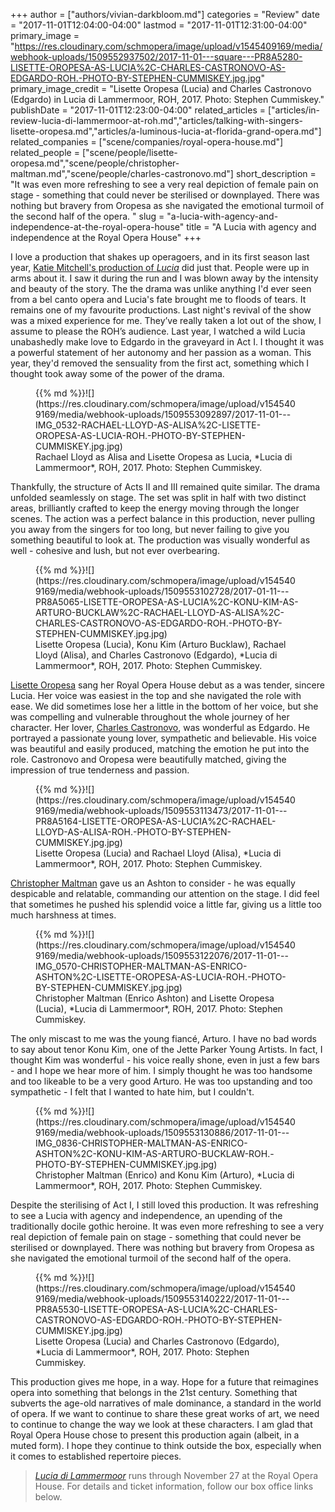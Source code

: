 +++
author = ["authors/vivian-darkbloom.md"]
categories = "Review"
date = "2017-11-01T12:04:00-04:00"
lastmod = "2017-11-01T12:31:00-04:00"
primary_image = "https://res.cloudinary.com/schmopera/image/upload/v1545409169/media/webhook-uploads/1509552937502/2017-11-01---square---PR8A5280-LISETTE-OROPESA-AS-LUCIA%2C-CHARLES-CASTRONOVO-AS-EDGARDO-ROH.-PHOTO-BY-STEPHEN-CUMMISKEY.jpg.jpg"
primary_image_credit = "Lisette Oropesa (Lucia) and Charles Castronovo (Edgardo) in Lucia di Lammermoor, ROH, 2017. Photo: Stephen Cummiskey."
publishDate = "2017-11-01T12:23:00-04:00"
related_articles = ["articles/in-review-lucia-di-lammermoor-at-roh.md","articles/talking-with-singers-lisette-oropesa.md","articles/a-luminous-lucia-at-florida-grand-opera.md"]
related_companies = ["scene/companies/royal-opera-house.md"]
related_people = ["scene/people/lisette-oropesa.md","scene/people/christopher-maltman.md","scene/people/charles-castronovo.md"]
short_description = "It was even more refreshing to see a very real depiction of female pain on stage - something that could never be sterilised or downplayed. There was nothing but bravery from Oropesa as she navigated the emotional turmoil of the second half of the opera. "
slug = "a-lucia-with-agency-and-independence-at-the-royal-opera-house"
title = "A Lucia with agency and independence at the Royal Opera House"
+++

I love a production that shakes up operagoers, and in its first season last year, [Katie Mitchell's production of *Lucia*](/in-review-lucia-di-lammermoor-at-roh/) did just that. People were up in arms about it. I saw it during the run and I was blown away by the intensity and beauty of the story. The the drama was unlike anything I'd ever seen from a bel canto opera and Lucia's fate brought me to floods of tears. It remains one of my favourite productions. Last night's revival of the show was a mixed experience for me. They’ve really taken a lot out of the show, I assume to please the ROH’s audience. Last year, I watched a wild Lucia unabashedly make love to Edgardo in the graveyard in Act I. I thought it was a powerful statement of her autonomy and her passion as a woman. This year, they'd removed the sensuality from the first act, something which I thought took away some of the power of the drama.

<figure data-type="image">{{% md %}}![](https://res.cloudinary.com/schmopera/image/upload/v1545409169/media/webhook-uploads/1509553092897/2017-11-01---IMG_0532-RACHAEL-LLOYD-AS-ALISA%2C-LISETTE-OROPESA-AS-LUCIA-ROH.-PHOTO-BY-STEPHEN-CUMMISKEY.jpg.jpg)
<figcaption>Rachael Lloyd as Alisa and Lisette Oropesa as Lucia, *Lucia di Lammermoor*, ROH, 2017. Photo: Stephen Cummiskey.</figcaption>
</figure>

Thankfully, the structure of Acts II and III remained quite similar. The drama unfolded seamlessly on stage. The set was split in half with two distinct areas, brilliantly crafted to keep the energy moving through the longer scenes. The action was a perfect balance in this production, never pulling you away from the singers for too long, but never failing to give you something beautiful to look at.  The production was visually wonderful as well - cohesive and lush, but not ever overbearing.

<figure data-type="image">{{% md %}}![](https://res.cloudinary.com/schmopera/image/upload/v1545409169/media/webhook-uploads/1509553102728/2017-01-11---PR8A5065-LISETTE-OROPESA-AS-LUCIA%2C-KONU-KIM-AS-ARTURO-BUCKLAW%2C-RACHAEL-LLOYD-AS-ALISA%2C-CHARLES-CASTRONOVO-AS-EDGARDO-ROH.-PHOTO-BY-STEPHEN-CUMMISKEY.jpg.jpg)
<figcaption>Lisette Oropesa (Lucia), Konu Kim (Arturo Bucklaw), Rachael Lloyd (Alisa), and Charles Castronovo (Edgardo), *Lucia di Lammermoor*, ROH, 2017. Photo: Stephen Cummiskey.</figcaption>
</figure>

[Lisette Oropesa](/talking-with-singers-lisette-oropesa/) sang her Royal Opera House debut as a was tender, sincere Lucia. Her voice was easiest in the top and she navigated the role with ease. We did sometimes lose her a little in the bottom of her voice, but she was compelling and vulnerable throughout the whole journey of her character. Her lover, [Charles Castronovo](/scene/people/charles-castronovo/), was wonderful as Edgardo. He portrayed a passionate young lover, sympathetic and believable. His voice was beautiful and easily produced, matching the emotion he put into the role. Castronovo and Oropesa were beautifully matched, giving the impression of true tenderness and passion.

<figure data-type="image">{{% md %}}![](https://res.cloudinary.com/schmopera/image/upload/v1545409169/media/webhook-uploads/1509553113473/2017-11-01---PR8A5164-LISETTE-OROPESA-AS-LUCIA%2C-RACHAEL-LLOYD-AS-ALISA-ROH.-PHOTO-BY-STEPHEN-CUMMISKEY.jpg.jpg)
<figcaption>Lisette Oropesa (Lucia) and Rachael Lloyd (Alisa), *Lucia di Lammermoor*, ROH, 2017. Photo: Stephen Cummiskey.</figcaption>
</figure>

[Christopher Maltman](/scene/people/christopher-maltman/) gave us an Ashton to consider - he was equally despicable and relatable, commanding our attention on the stage. I did feel that sometimes he pushed his splendid voice a little far, giving us a little too much harshness at times.

<figure data-type="image">{{% md %}}![](https://res.cloudinary.com/schmopera/image/upload/v1545409169/media/webhook-uploads/1509553122076/2017-11-01---IMG_0570-CHRISTOPHER-MALTMAN-AS-ENRICO-ASHTON%2C-LISETTE-OROPESA-AS-LUCIA-ROH.-PHOTO-BY-STEPHEN-CUMMISKEY.jpg.jpg)
<figcaption>Christopher Maltman (Enrico Ashton) and Lisette Oropesa (Lucia), *Lucia di Lammermoor*, ROH, 2017. Photo: Stephen Cummiskey.</figcaption>
</figure>

The only miscast to me was the young fiancé, Arturo. I have no bad words to say about tenor Konu Kim, one of the Jette Parker Young Artists. In fact, I thought Kim was wonderful - his voice really shone, even in just a few bars - and I hope we hear more of him. I simply thought he was too handsome and too likeable to be a very good Arturo. He was too upstanding and too sympathetic - I felt that I wanted to hate him, but I couldn't.

<figure data-type="image">{{% md %}}![](https://res.cloudinary.com/schmopera/image/upload/v1545409169/media/webhook-uploads/1509553130886/2017-11-01---IMG_0836-CHRISTOPHER-MALTMAN-AS-ENRICO-ASHTON%2C-KONU-KIM-AS-ARTURO-BUCKLAW-ROH.-PHOTO-BY-STEPHEN-CUMMISKEY.jpg.jpg)
<figcaption>Christopher Maltman (Enrico) and Konu Kim (Arturo), *Lucia di Lammermoor*, ROH, 2017. Photo: Stephen Cummiskey.</figcaption>
</figure>

Despite the sterilising of Act I, I still loved this production. It was refreshing to see a Lucia with agency and independence, an upending of the traditionally docile gothic heroine. It was even more refreshing to see a very real depiction of female pain on stage - something that could never be sterilised or downplayed. There was nothing but bravery from Oropesa as she navigated the emotional turmoil of the second half of the opera. 

<figure data-type="image">{{% md %}}![](https://res.cloudinary.com/schmopera/image/upload/v1545409169/media/webhook-uploads/1509553140222/2017-11-01---PR8A5530-LISETTE-OROPESA-AS-LUCIA%2C-CHARLES-CASTRONOVO-AS-EDGARDO-ROH.-PHOTO-BY-STEPHEN-CUMMISKEY.jpg.jpg)
<figcaption>Lisette Oropesa (Lucia) and Charles Castronovo (Edgardo), *Lucia di Lammermoor*, ROH, 2017. Photo: Stephen Cummiskey.</figcaption>
</figure>

This production gives me hope, in a way. Hope for a future that reimagines opera into something that belongs in the 21st century. Something that subverts the age-old narratives of male dominance, a standard in the world of opera. If we want to continue to share these great works of art, we need to continue to change the way we look at these characters. I am glad that Royal Opera House chose to present this production again (albeit, in a muted form). I hope they continue to think outside the box, especially when it comes to established repertoire pieces.

>[*Lucia di Lammermoor*](http://www.roh.org.uk/productions/lucia-di-lammermoor-by-katie-mitchell) runs through November 27 at the Royal Opera House. For details and ticket information, follow our box office links below.
